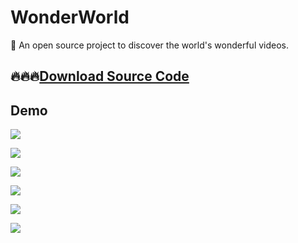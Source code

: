 # WonderWorld
🚀 An open source project to discover the world's wonderful videos.

## 🔥🔥🔥[Download Source Code](https://pan.baidu.com/s/1minlwFm)

## Demo
![](https://github.com/liubin1777/WonderWorld/blob/master/Screenshots/Screen%20Shot%202016-08-14%20at%2012.51.02.png?raw=true)

![](https://github.com/liubin1777/WonderWorld/blob/master/Screenshots/Screen%20Shot%202016-08-14%20at%2012.51.17.png?raw=true)

![](https://github.com/liubin1777/WonderWorld/blob/master/Screenshots/Screen%20Shot%202016-08-14%20at%2012.51.46.png?raw=true)

![](https://github.com/liubin1777/WonderWorld/blob/master/Screenshots/Screen%20Shot%202016-08-14%20at%2012.52.02.png?raw=true)

![](https://github.com/liubin1777/WonderWorld/blob/master/Screenshots/Screen%20Shot%202016-08-14%20at%2012.52.15.png?raw=true)

![](https://github.com/liubin1777/WonderWorld/blob/master/Screenshots/Screen%20Shot%202016-08-14%20at%2012.52.38.png?raw=true)

